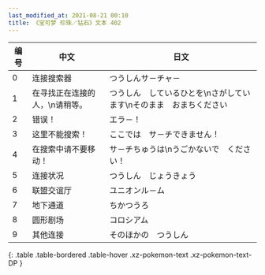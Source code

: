 ```yaml
---
last_modified_at: 2021-08-21 00:10
title: 《宝可梦 珍珠／钻石》文本 402
---
```

| 编号 | 中文 | 日文 |
| ---- | ---- | ---- |
| 0 | 连接搜索器 | つうしんサ－チャ－ |
| 1 | 在寻找正在连接的人，\n请稍等。 | つうしん　しているひとを\nさがしています\nそのまま　おまちください |
| 2 | 错误！ | エラ－！ |
| 3 | 这里不能搜索！ | ここでは　サ－チできません！ |
| 4 | 在搜索中请不要移动！ | サ－チちゅうは\nうごかないで　ください！ |
| 5 | 连接状况 | つうしん　じょうきょう |
| 6 | 联盟交谊厅 | ユニオンル－ム |
| 7 | 地下通道 | ちかつうろ |
| 8 | 圆形剧场 | コロシアム |
| 9 | 其他连接 | そのほかの　つうしん |
{: .table .table-bordered .table-hover .xz-pokemon-text .xz-pokemon-text-DP }